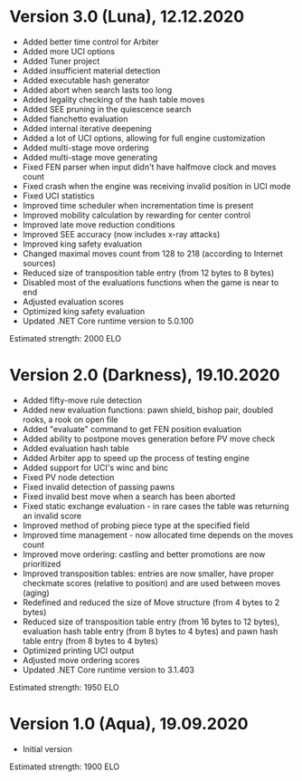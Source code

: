 # Version 3.0 (Luna), 12.12.2020
 - Added better time control for Arbiter
 - Added more UCI options
 - Added Tuner project
 - Added insufficient material detection
 - Added executable hash generator
 - Added abort when search lasts too long
 - Added legality checking of the hash table moves
 - Added SEE pruning in the quiescence search
 - Added fianchetto evaluation
 - Added internal iterative deepening
 - Added a lot of UCI options, allowing for full engine customization
 - Added multi-stage move ordering
 - Added multi-stage move generating
 - Fixed FEN parser when input didn't have halfmove clock and moves count
 - Fixed crash when the engine was receiving invalid position in UCI mode
 - Fixed UCI statistics
 - Improved time scheduler when incrementation time is present
 - Improved mobility calculation by rewarding for center control
 - Improved late move reduction conditions
 - Improved SEE accuracy (now includes x-ray attacks)
 - Improved king safety evaluation
 - Changed maximal moves count from 128 to 218 (according to Internet sources)
 - Reduced size of transposition table entry (from 12 bytes to 8 bytes)
 - Disabled most of the evaluations functions when the game is near to end
 - Adjusted evaluation scores
 - Optimized king safety evaluation
 - Updated .NET Core runtime version to 5.0.100

Estimated strength: 2000 ELO

# Version 2.0 (Darkness), 19.10.2020
 - Added fifty-move rule detection
 - Added new evaluation functions: pawn shield, bishop pair, doubled rooks, a rook on open file
 - Added "evaluate" command to get FEN position evaluation
 - Added ability to postpone moves generation before PV move check
 - Added evaluation hash table
 - Added Arbiter app to speed up the process of testing engine
 - Added support for UCI's winc and binc
 - Fixed PV node detection
 - Fixed invalid detection of passing pawns
 - Fixed invalid best move when a search has been aborted
 - Fixed static exchange evaluation - in rare cases the table was returning an invalid score
 - Improved method of probing piece type at the specified field
 - Improved time management - now allocated time depends on the moves count
 - Improved move ordering: castling and better promotions are now prioritized
 - Improved transposition tables: entries are now smaller, have proper checkmate scores (relative to position) and are used between moves (aging)
 - Redefined and reduced the size of Move structure (from 4 bytes to 2 bytes)
 - Reduced size of transposition table entry (from 16 bytes to 12 bytes), evaluation hash table entry (from 8 bytes to 4 bytes) and pawn hash table entry (from 8 bytes to 4 bytes)
 - Optimized printing UCI output
 - Adjusted move ordering scores
 - Updated .NET Core runtime version to 3.1.403

Estimated strength: 1950 ELO

# Version 1.0 (Aqua), 19.09.2020
 - Initial version

Estimated strength: 1900 ELO
